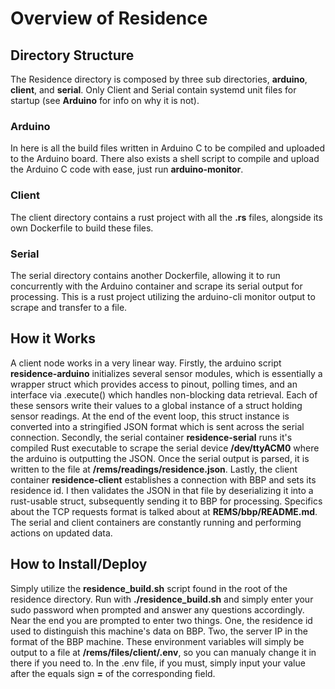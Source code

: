 # Overview of Residence 

## Directory Structure
The Residence directory is composed by three sub directories, **arduino**, **client**, and **serial**. Only Client and Serial contain systemd unit files for startup (see **Arduino** for info on why it is not).

### Arduino
In here is all the build files written in Arduino C to be compiled and uploaded to the Arduino board. There also exists a shell script to compile and upload the Arduino C code with ease, just run **arduino-monitor**.

### Client
The client directory contains a rust project with all the **.rs** files, alongside its own Dockerfile to build these files.

### Serial
The serial directory contains another Dockerfile, allowing it to run concurrently with the Arduino container and scrape its serial output for processing. This is a rust project utilizing the arduino-cli monitor output to scrape and transfer to a file.

## How it Works
A client node works in a very linear way. Firstly, the arduino script **residence-arduino** initializes several sensor modules, which is essentially a wrapper struct which provides access to pinout, polling times, and an interface via .execute() which handles non-blocking data retrieval. Each of these sensors write their values to a global instance of a struct holding sensor readings. At the end of the event loop, this struct instance is converted into a stringified JSON format which is sent across the serial connection. Secondly, the serial container **residence-serial** runs it's compiled Rust executable to scrape the serial device **/dev/ttyACM0** where the arduino is outputting the JSON. Once the serial output is parsed, it is written to the file at **/rems/readings/residence.json**. Lastly, the client container **residence-client** establishes a connection with BBP and sets its residence id. I then validates the JSON in that file by deserializing it into a rust-usable struct, subsequently sending it to BBP for processing. Specifics about the TCP requests format is talked about at **REMS/bbp/README.md**. The serial and client containers are constantly running and performing actions on updated data.

## How to Install/Deploy
Simply utilize the **residence_build.sh** script found in the root of the residence directory. Run with **./residence_build.sh** and simply enter your sudo password when prompted and answer any questions accordingly. Near the end you are prompted to enter two things. One, the residence id used to distinguish this machine's data on BBP. Two, the server IP in the format of the BBP machine. These environment variables will simply be output to a file at **/rems/files/client/.env**, so you can manualy change it in there if you need to. In the .env file, if you must, simply input your value after the equals sign **=** of the corresponding field. 

